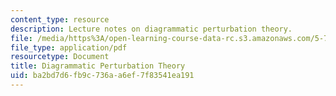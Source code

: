 ```yaml
---
content_type: resource
description: Lecture notes on diagrammatic perturbation theory.
file: /media/https%3A/open-learning-course-data-rc.s3.amazonaws.com/5-74-introductory-quantum-mechanics-ii-spring-2009/ba2bd7d6fb9c736aa6ef7f83541ea191_MIT5_74s09_lec14.pdf
file_type: application/pdf
resourcetype: Document
title: Diagrammatic Perturbation Theory
uid: ba2bd7d6-fb9c-736a-a6ef-7f83541ea191
---
```

